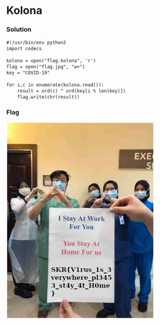 # Kolona

### Solution
```
#!/usr/bin/env python2
import codecs

kolona = open("flag.kolona", 'r')
flag = open("flag.jpg", "w+")
key = "COVID-19"

for i,c in enumerate(kolona.read()):
	result = ord(c) ^ ord(key[i % len(key)])
	flag.write(chr(result))
```

### Flag
![Flag](./flag.jpg)

